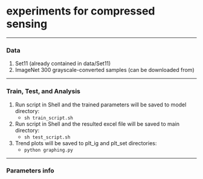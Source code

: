 # experiments for compressed sensing

---
### Data
1. Set11 (already contained in data/Set11)
2. ImageNet 300 grayscale-converted samples (can be downloaded from)

---
### Train, Test, and Analysis
1. Run script in Shell and the trained parameters will be saved to model directory:
     - ```sh train_script.sh```  
2. Run script in Shell and the resulted excel file will be saved to main directory:
     - ```sh test_script.sh```  
3. Trend plots will be saved to plt_ig and plt_set directories: 
     - ```python graphing.py```  
    
---
### Parameters info

